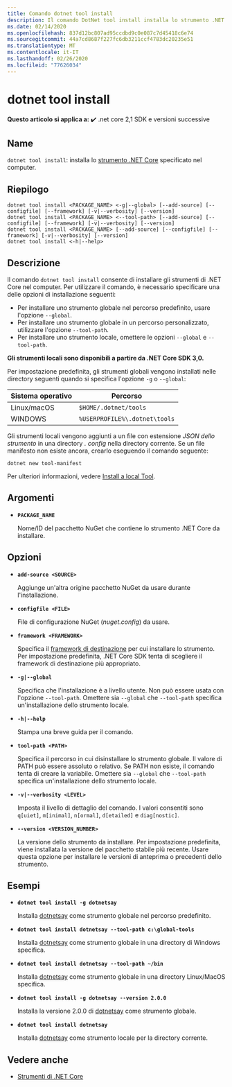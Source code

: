 ```yaml
---
title: Comando dotnet tool install
description: Il comando DotNet tool install installa lo strumento .NET Core specificato nel computer.
ms.date: 02/14/2020
ms.openlocfilehash: 837d12bc807ad95ccdbd9c0e087c7d45418c6e74
ms.sourcegitcommit: 44a7cd8687f227fc6db3211ccf4783dc20235e51
ms.translationtype: MT
ms.contentlocale: it-IT
ms.lasthandoff: 02/26/2020
ms.locfileid: "77626034"
---
```

# <a name="dotnet-tool-install"></a>dotnet tool install

**Questo articolo si applica a:** ✔️ .net core 2,1 SDK e versioni successive

## <a name="name"></a>Name

`dotnet tool install`: installa lo [strumento .NET Core](global-tools.md) specificato nel computer.

## <a name="synopsis"></a>Riepilogo

```dotnetcli
dotnet tool install <PACKAGE_NAME> <-g|--global> [--add-source] [--configfile] [--framework] [-v|--verbosity] [--version]
dotnet tool install <PACKAGE_NAME> <--tool-path> [--add-source] [--configfile] [--framework] [-v|--verbosity] [--version]
dotnet tool install <PACKAGE_NAME> [--add-source] [--configfile] [--framework] [-v|--verbosity] [--version]
dotnet tool install <-h|--help>
```

## <a name="description"></a>Descrizione

Il comando `dotnet tool install` consente di installare gli strumenti di .NET Core nel computer. Per utilizzare il comando, è necessario specificare una delle opzioni di installazione seguenti:

* Per installare uno strumento globale nel percorso predefinito, usare l'opzione `--global`.
* Per installare uno strumento globale in un percorso personalizzato, utilizzare l'opzione `--tool-path`.
* Per installare uno strumento locale, omettere le opzioni `--global` e `--tool-path`.

**Gli strumenti locali sono disponibili a partire da .NET Core SDK 3,0.**

Per impostazione predefinita, gli strumenti globali vengono installati nelle directory seguenti quando si specifica l'opzione `-g` o `--global`:

| Sistema operativo          | Percorso                          |
|-------------|-------------------------------|
| Linux/macOS | `$HOME/.dotnet/tools`         |
| WINDOWS     | `%USERPROFILE%\.dotnet\tools` |

Gli strumenti locali vengono aggiunti a un file con estensione *JSON dello strumento* in una directory *. config* nella directory corrente. Se un file manifesto non esiste ancora, crearlo eseguendo il comando seguente:

```dotnetcli
dotnet new tool-manifest
```

Per ulteriori informazioni, vedere [Install a local Tool](global-tools.md#install-a-local-tool).

## <a name="arguments"></a>Argomenti

- **`PACKAGE_NAME`**

  Nome/ID del pacchetto NuGet che contiene lo strumento .NET Core da installare.

## <a name="options"></a>Opzioni

- **`add-source <SOURCE>`**

  Aggiunge un'altra origine pacchetto NuGet da usare durante l'installazione.

- **`configfile <FILE>`**

  File di configurazione NuGet (*nuget.config*) da usare.

- **`framework <FRAMEWORK>`**

  Specifica il [framework di destinazione](../../standard/frameworks.md) per cui installare lo strumento. Per impostazione predefinita, .NET Core SDK tenta di scegliere il framework di destinazione più appropriato.

- **`-g|--global`**

  Specifica che l'installazione è a livello utente. Non può essere usata con l'opzione `--tool-path`. Omettere sia `--global` che `--tool-path` specifica un'installazione dello strumento locale. 

- **`-h|--help`**

  Stampa una breve guida per il comando.

- **`tool-path <PATH>`**

  Specifica il percorso in cui disinstallare lo strumento globale. Il valore di PATH può essere assoluto o relativo. Se PATH non esiste, il comando tenta di creare la variabile. Omettere sia `--global` che `--tool-path` specifica un'installazione dello strumento locale. 

- **`-v|--verbosity <LEVEL>`**

  Imposta il livello di dettaglio del comando. I valori consentiti sono `q[uiet]`, `m[inimal]`, `n[ormal]`, `d[etailed]` e `diag[nostic]`.

- **`--version <VERSION_NUMBER>`**

  La versione dello strumento da installare. Per impostazione predefinita, viene installata la versione del pacchetto stabile più recente. Usare questa opzione per installare le versioni di anteprima o precedenti dello strumento.

## <a name="examples"></a>Esempi

- **`dotnet tool install -g dotnetsay`**

  Installa [dotnetsay](https://www.nuget.org/packages/dotnetsay/) come strumento globale nel percorso predefinito.

- **`dotnet tool install dotnetsay --tool-path c:\global-tools`**

  Installa [dotnetsay](https://www.nuget.org/packages/dotnetsay/) come strumento globale in una directory di Windows specifica.

- **`dotnet tool install dotnetsay --tool-path ~/bin`**

  Installa [dotnetsay](https://www.nuget.org/packages/dotnetsay/) come strumento globale in una directory Linux/MacOS specifica.

- **`dotnet tool install -g dotnetsay --version 2.0.0`**

  Installa la versione 2.0.0 di [dotnetsay](https://www.nuget.org/packages/dotnetsay/) come strumento globale.

- **`dotnet tool install dotnetsay`**

  Installa [dotnetsay](https://www.nuget.org/packages/dotnetsay/) come strumento locale per la directory corrente.

## <a name="see-also"></a>Vedere anche

- [Strumenti di .NET Core](global-tools.md)
